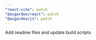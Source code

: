 ```yaml
---
"react-vite": patch
"@asgardeo/react": patch
"@asgardeo/js": patch
---
```


Add readme files and update build scripts
